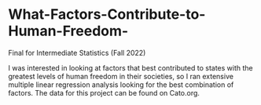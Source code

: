 # What-Factors-Contribute-to-Human-Freedom-
Final for Intermediate Statistics (Fall 2022)


I was interested in looking at factors that best contributed to states with the greatest levels of human freedom in their societies, so I ran extensive multiple linear regression analysis looking for the best combination of factors. The data for this project can be found on Cato.org.
